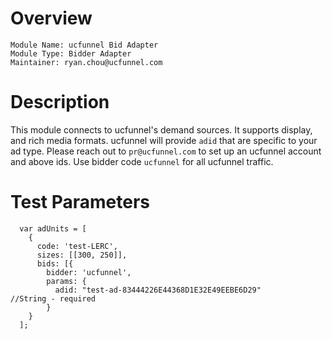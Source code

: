# Overview

```
Module Name: ucfunnel Bid Adapter
Module Type: Bidder Adapter
Maintainer: ryan.chou@ucfunnel.com
```

# Description

This module connects to ucfunnel's demand sources. It supports display, and rich media formats.
ucfunnel will provide ``adid`` that are specific to your ad type.
Please reach out to ``pr@ucfunnel.com`` to set up an ucfunnel account and above ids.
Use bidder code ```ucfunnel``` for all ucfunnel traffic.

# Test Parameters

```
  var adUnits = [
    {
      code: 'test-LERC',
      sizes: [[300, 250]],
      bids: [{
        bidder: 'ucfunnel',
        params: {
          adid: "test-ad-83444226E44368D1E32E49EEBE6D29"        //String - required
        }
    }
  ];
```